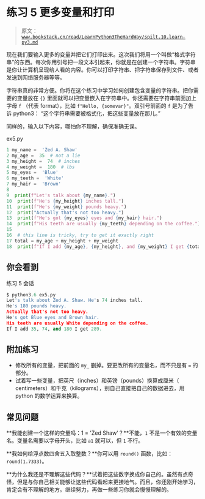 # 练习 5 更多变量和打印

> 原文：[`www.bookstack.cn/read/LearnPython3TheHardWay/spilt.10.learn-py3.md`](https://www.bookstack.cn/read/LearnPython3TheHardWay/spilt.10.learn-py3.md)

现在我们要输入更多的变量并把它们打印出来。这次我们将用一个叫做“格式字符串”的东西。每次你用引号把一段文本引起来，你就是在创建一个字符串。字符串是你让计算机呈现给人看的内容。你可以打印字符串、把字符串保存到文件、或者发送到网络服务器等等。

字符串真的非常方便。你将在这个练习中学习如何创建包含变量的字符串。把你需要的变量放在 `{}` 里面就可以把变量嵌入在字符串中。你还需要在字符串前面加上字母 `f` （代表 format），比如 `f"Hello, {somevar}"`。双引号前面的 `f` 是为了告诉 python3： “这个字符串需要被格式化，把这些变量放在那儿。”

同样的，输入以下内容，哪怕你不理解，确保准确无误。

ex5.py

```py
1 my_name =  'Zed A. Shaw'
2 my_age =  35  # not a lie
3 my_height =  74  # inches
4 my_weight =  180  # lbs
5 my_eyes =  'Blue'
6 my_teeth =  'White'
7 my_hair =  'Brown'
8
9  print(f"Let's talk about {my_name}.")
10  print(f"He's {my_height} inches tall.")
11  print(f"He's {my_weight} pounds heavy.")
12  print("Actually that's not too heavy.")
13  print(f"He's got {my_eyes} eyes and {my_hair} hair.")
14  print(f"His teeth are usually {my_teeth} depending on the coffee.")
15
16  # this line is tricky, try to get it exactly right
17 total = my_age + my_height + my_weight
18  print(f"If I add {my_age}, {my_height}, and {my_weight} I get {total}.")
```

## 你会看到

练习 5 会话

```py
$ python3.6 ex5.py
Let's talk about Zed A. Shaw. He's 74 inches tall.
He's 180 pounds heavy.
Actually that's not too heavy.
He's got Blue eyes and Brown hair.
His teeth are usually White depending on the coffee.
If I add 35, 74, and 180 I get 289.
```

## 附加练习

*   修改所有的变量，把前面的 `my_` 删掉。要更改所有的变量名，而不只是有 `=` 的部分。
*   试着写一些变量，把英尺（inches）和英镑（pounds）换算成厘米（ centimeters）和千克（kilograms），别自己直接把自己的数据进去，用 python 的数学运算来换算。

## 常见问题

**我能创建一个这样的变量吗：1 = 'Zed Shaw'？**不能，`1` 不是一个有效的变量名。变量名需要以字母开头，比如 `a1` 就可以，但 `1` 不行。

**我如何给浮点数四舍五入取整数？**你可以用 `round()` 函数，比如：`round(1.7333)`。

**为什么我还是不理解这些代码？**试着把这些数字换成你自己的。虽然有点奇怪，但是与你自己相关能够让这些代码看起来更接地气。而且，你还刚开始学习，肯定会有不理解的地方。继续努力，再做一些练习你就会慢慢理解的。